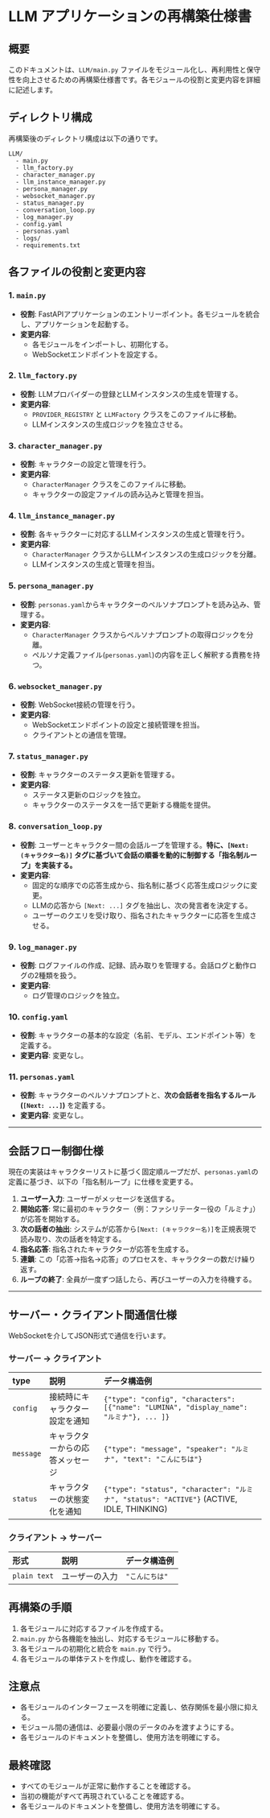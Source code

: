 # LLM アプリケーションの再構築仕様書

## 概要
このドキュメントは、`LLM/main.py` ファイルをモジュール化し、再利用性と保守性を向上させるための再構築仕様書です。各モジュールの役割と変更内容を詳細に記述します。

## ディレクトリ構成
再構築後のディレクトリ構成は以下の通りです。

```
LLM/
  - main.py
  - llm_factory.py
  - character_manager.py
  - llm_instance_manager.py
  - persona_manager.py
  - websocket_manager.py
  - status_manager.py
  - conversation_loop.py
  - log_manager.py
  - config.yaml
  - personas.yaml
  - logs/
  - requirements.txt
```

## 各ファイルの役割と変更内容

### 1. `main.py`
- **役割**: FastAPIアプリケーションのエントリーポイント。各モジュールを統合し、アプリケーションを起動する。
- **変更内容**:
  - 各モジュールをインポートし、初期化する。
  - WebSocketエンドポイントを設定する。

### 2. `llm_factory.py`
- **役割**: LLMプロバイダーの登録とLLMインスタンスの生成を管理する。
- **変更内容**:
  - `PROVIDER_REGISTRY` と `LLMFactory` クラスをこのファイルに移動。
  - LLMインスタンスの生成ロジックを独立させる。

### 3. `character_manager.py`
- **役割**: キャラクターの設定と管理を行う。
- **変更内容**:
  - `CharacterManager` クラスをこのファイルに移動。
  - キャラクターの設定ファイルの読み込みと管理を担当。

### 4. `llm_instance_manager.py`
- **役割**: 各キャラクターに対応するLLMインスタンスの生成と管理を行う。
- **変更内容**:
  - `CharacterManager` クラスからLLMインスタンスの生成ロジックを分離。
  - LLMインスタンスの生成と管理を担当。

### 5. `persona_manager.py`
- **役割**: `personas.yaml`からキャラクターのペルソナプロンプトを読み込み、管理する。
- **変更内容**:
  - `CharacterManager` クラスからペルソナプロンプトの取得ロジックを分離。
  - ペルソナ定義ファイル(`personas.yaml`)の内容を正しく解釈する責務を持つ。

### 6. `websocket_manager.py`
- **役割**: WebSocket接続の管理を行う。
- **変更内容**:
  - WebSocketエンドポイントの設定と接続管理を担当。
  - クライアントとの通信を管理。

### 7. `status_manager.py`
- **役割**: キャラクターのステータス更新を管理する。
- **変更内容**:
  - ステータス更新のロジックを独立。
  - キャラクターのステータスを一括で更新する機能を提供。

### 8. `conversation_loop.py`
- **役割**: ユーザーとキャラクター間の会話ループを管理する。**特に、`[Next: (キャラクター名)]` タグに基づいて会話の順番を動的に制御する「指名制ループ」を実装する。**
- **変更内容**:
  - 固定的な順序での応答生成から、指名制に基づく応答生成ロジックに変更。
  - LLMの応答から `[Next: ...]` タグを抽出し、次の発言者を決定する。
  - ユーザーのクエリを受け取り、指名されたキャラクターに応答を生成させる。

### 9. `log_manager.py`
- **役割**: ログファイルの作成、記録、読み取りを管理する。会話ログと動作ログの2種類を扱う。
- **変更内容**:
  - ログ管理のロジックを独立。

### 10. `config.yaml`
- **役割**: キャラクターの基本的な設定（名前、モデル、エンドポイント等）を定義する。
- **変更内容**: 変更なし。

### 11. `personas.yaml`
- **役割**: キャラクターのペルソナプロンプトと、**次の会話者を指名するルール (`[Next: ...]`)** を定義する。
- **変更内容**: 変更なし。

---

## 会話フロー制御仕様

現在の実装はキャラクターリストに基づく固定順ループだが、`personas.yaml`の定義に基づき、以下の「指名制ループ」に仕様を変更する。

1.  **ユーザー入力**: ユーザーがメッセージを送信する。
2.  **開始応答**: 常に最初のキャラクター（例：ファシリテーター役の「ルミナ」）が応答を開始する。
3.  **次の話者の抽出**: システムが応答から`[Next: (キャラクター名)]`を正規表現で読み取り、次の話者を特定する。
4.  **指名応答**: 指名されたキャラクターが応答を生成する。
5.  **連鎖**: この「応答→指名→応答」のプロセスを、キャラクターの数だけ繰り返す。
6.  **ループの終了**: 全員が一度ずつ話したら、再びユーザーの入力を待機する。

---

## サーバー・クライアント間通信仕様

WebSocketを介してJSON形式で通信を行います。

### サーバー → クライアント

| type      | 説明                               | データ構造例                                                                                             |
| :-------- | :--------------------------------- | :------------------------------------------------------------------------------------------------------- |
| `config`  | 接続時にキャラクター設定を通知     | `{"type": "config", "characters": [{"name": "LUMINA", "display_name": "ルミナ"}, ... ]}`            |
| `message` | キャラクターからの応答メッセージ   | `{"type": "message", "speaker": "ルミナ", "text": "こんにちは"}`                                    |
| `status`  | キャラクターの状態変化を通知       | `{"type": "status", "character": "ルミナ", "status": "ACTIVE"}` (ACTIVE, IDLE, THINKING) |

### クライアント → サーバー

| 形式          | 説明               | データ構造例     |
| :------------ | :----------------- | :--------------- |
| `plain text`  | ユーザーの入力     | `"こんにちは"`     |

## 再構築の手順
1. 各モジュールに対応するファイルを作成する。
2. `main.py` から各機能を抽出し、対応するモジュールに移動する。
3. 各モジュールの初期化と統合を `main.py` で行う。
4. 各モジュールの単体テストを作成し、動作を確認する。

## 注意点
- 各モジュールのインターフェースを明確に定義し、依存関係を最小限に抑える。
- モジュール間の通信は、必要最小限のデータのみを渡すようにする。
- 各モジュールのドキュメントを整備し、使用方法を明確にする。

## 最終確認
- すべてのモジュールが正常に動作することを確認する。
- 当初の機能がすべて再現されていることを確認する。
- 各モジュールのドキュメントを整備し、使用方法を明確にする。

